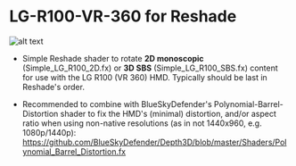 # LG-R100-VR-360 for Reshade

![alt text](https://imgur.com/YDiRP09.png)

  * Simple Reshade shader to rotate **2D monoscopic** (Simple_LG_R100_2D.fx) or **3D SBS** (Simple_LG_R100_SBS.fx) content for use with the LG R100 (VR 360) HMD.
Typically should be last in Reshade's order.

  * Recommended to combine with BlueSkyDefender's Polynomial-Barrel-Distortion shader to fix the HMD's (minimal) distortion, and/or aspect ratio when using non-native resolutions (as in not 1440x960, e.g. 1080p/1440p):
https://github.com/BlueSkyDefender/Depth3D/blob/master/Shaders/Polynomial_Barrel_Distortion.fx
